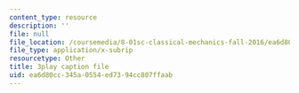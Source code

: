 ```yaml
---
content_type: resource
description: ''
file: null
file_location: /coursemedia/8-01sc-classical-mechanics-fall-2016/ea6d80cc345a0554ed7394cc807ffaab_PQfYJ2TjpEU.srt
file_type: application/x-subrip
resourcetype: Other
title: 3play caption file
uid: ea6d80cc-345a-0554-ed73-94cc807ffaab
---
```

